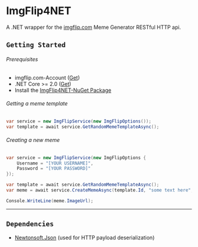 # ImgFlip4NET

A .NET wrapper for the [imgflip.com](https://imgflip.com) Meme Generator RESTful HTTP api.



## `Getting Started`

###### Prerequisites
 - imgflip.com-Account ([Get](https://imgflip.com/signup))
 - .NET Core >= 2.0 ([Get](https://dotnet.microsoft.com/download/dotnet-core/2.0))
 - Install the [ImgFlip4NET-NuGet Package](https://www.nuget.org/packages/ImgFlip4NET/)

###### Getting a meme template

```csharp
var service = new ImgFlipService(new ImgFlipOptions());
var template = await service.GetRandomMemeTemplateAsync();
```

###### Creating a new meme

```csharp
var service = new ImgFlipService(new ImgFlipOptions {
    Username = "[YOUR USERNAME]",
    Password = "[YOUR PASSWORD]"
});

var template = await service.GetRandomMemeTemplateAsync();
var meme = await service.CreateMemeAsync(template.Id, "some text here", "and some here...");

Console.WriteLine(meme.ImageUrl);
```

___

## `Dependencies`

- [Newtonsoft.Json](https://www.nuget.org/packages/Newtonsoft.Json/) (used for HTTP payload deserialization)
